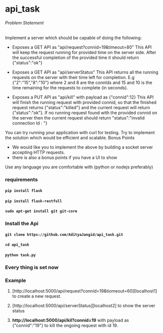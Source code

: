 # api_task 

###### Problem Statement 

Implement a server which should be capable of doing the following:

   - Exposes a GET API as "api/request?connid=19&timeout=80" 
 This API will keep the request running for provided time on the server side. After the successful completion of the provided time it should return {"status":"ok"}

   - Exposes a GET API as "api/serverStatus" 
 This API returns all the running requests on the server with their time left for completion. E.g {"2":"15","8":"10"} where 2 and 8 are the connIds and 15 and 10 is the time remaining for the requests to complete (in seconds).

   - Exposes a PUT API as "api/kill" with payload as {"connid":12} 
This API will finish the running request with provided connid, so that the finished request returns {"status":"killed"} and the current request will return {"status":"ok"}. If no running request found with the provided connid on the server then the current request should return "status":"invalid connection Id : <connid>"}

You can try running your application with curl for testing. Try to implement the solution which would be efficient and scalable.
Bonus Points
 
- We would like you to implement the above by building a socket server accepting HTTP requests. 
- there is also a bonus points if you have a UI to show 
 
Use any language you are comfortable with (python or nodejs preferably) 


### requirements 

#### `pip install flask` ##
#### `pip install flask-restfull` ##
#### `sudo apt-get install git git-core` ##


### Install the Api ###



#### `git clone https://github.com/AdityaJangid/api_task.git`

#### `cd api_task`

#### `python task.py`


### Every thing is set now



 
### Example

1. [http://localhost:5000/api/request?connid=19&tiomeout=60][localhost1] to create a new request.

2. [http://localhost:5000/api/serverStatus][localhost2] to show the server status

3. **http://localhost:5000/api/kil?connid=19** with payload as {"connid":"19"} to kill the ongoing request with id 19.

